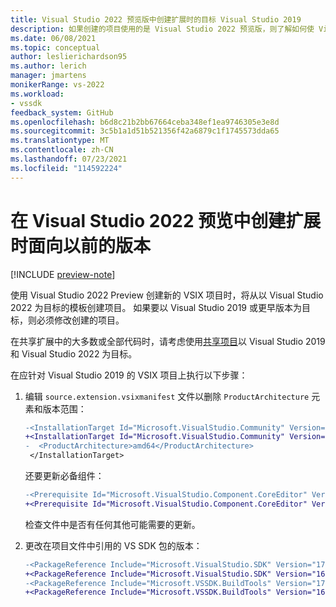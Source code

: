 ```yaml
---
title: Visual Studio 2022 预览版中创建扩展时的目标 Visual Studio 2019
description: 如果创建的项目使用的是 Visual Studio 2022 预览版，则了解如何使 Visual Studio 扩展使用 Visual Studio 2019。
ms.date: 06/08/2021
ms.topic: conceptual
author: leslierichardson95
ms.author: lerich
manager: jmartens
monikerRange: vs-2022
ms.workload:
- vssdk
feedback_system: GitHub
ms.openlocfilehash: b6d8c21b2bb67664ceba348ef1ea9746305e3e8d
ms.sourcegitcommit: 3c5b1a1d51b521356f42a6879c1f1745573dda65
ms.translationtype: MT
ms.contentlocale: zh-CN
ms.lasthandoff: 07/23/2021
ms.locfileid: "114592224"
---
```

# <a name="target-a-previous-version-when-creating-an-extension-in-visual-studio-2022-preview"></a>在 Visual Studio 2022 预览中创建扩展时面向以前的版本

[!INCLUDE [preview-note](../includes/preview-note.md)]

使用 Visual Studio 2022 Preview 创建新的 VSIX 项目时，将从以 Visual Studio 2022 为目标的模板创建项目。 如果要以 Visual Studio 2019 或更早版本为目标，则必须修改创建的项目。

在共享扩展中的大多数或全部代码时，请考虑使用[共享项目](update-visual-studio-extension.md#use-shared-projects-for-multi-targeting)以 Visual Studio 2019 和 Visual Studio 2022 为目标。

在应针对 Visual Studio 2019 的 VSIX 项目上执行以下步骤：

1. 编辑 `source.extension.vsixmanifest` 文件以删除 `ProductArchitecture` 元素和版本范围：

    ```diff
    -<InstallationTarget Id="Microsoft.VisualStudio.Community" Version="[17.0,18.0)">
    +<InstallationTarget Id="Microsoft.VisualStudio.Community" Version="[16.0,17.0)">
    -  <ProductArchitecture>amd64</ProductArchitecture>
     </InstallationTarget>
    ```

   还要更新必备组件：

    ```diff
    -<Prerequisite Id="Microsoft.VisualStudio.Component.CoreEditor" Version="[17.0,18.0)" DisplayName="Visual Studio core editor" />
    +<Prerequisite Id="Microsoft.VisualStudio.Component.CoreEditor" Version="[16.0,17.0)" DisplayName="Visual Studio core editor" />
    ```

    检查文件中是否有任何其他可能需要的更新。

1. 更改在项目文件中引用的 VS SDK 包的版本：

    ```diff
    -<PackageReference Include="Microsoft.VisualStudio.SDK" Version="17.0.0-preview.1" />
    +<PackageReference Include="Microsoft.VisualStudio.SDK" Version="16.0.206" />
    -<PackageReference Include="Microsoft.VSSDK.BuildTools" Version="17.0.63-preview.1" />
    +<PackageReference Include="Microsoft.VSSDK.BuildTools" Version="16.10.32" />
    ```
